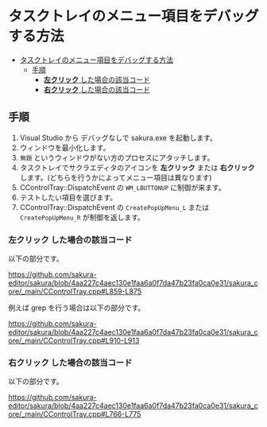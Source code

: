 
# タスクトレイのメニュー項目をデバッグする方法

<!-- TOC -->

- [タスクトレイのメニュー項目をデバッグする方法](#タスクトレイのメニュー項目をデバッグする方法)
  - [手順](#手順)
    - [**左クリック** した場合の該当コード](#左クリック-した場合の該当コード)
    - [**右クリック** した場合の該当コード](#右クリック-した場合の該当コード)

<!-- /TOC -->

## 手順

1. Visual Studio から デバッグなしで sakura.exe を起動します。
2. ウィンドウを最小化します。
3. `無題` というウィンドウがない方のプロセスにアタッチします。
4. タスクトレイでサクラエディタのアイコンを **左クリック** または **右クリック** します。(どちらを行うかによってメニュー項目は異なります)
5. CControlTray::DispatchEvent の `WM_LBUTTONUP` に制御が来ます。
6. テストしたい項目を選びます。
7. CControlTray::DispatchEvent の `CreatePopUpMenu_L` または `CreatePopUpMenu_R` が制御を返します。

### **左クリック** した場合の該当コード

以下の部分です。

https://github.com/sakura-editor/sakura/blob/4aa227c4aec130e1faa6a0f7da47b23fa0ca0e31/sakura_core/_main/CControlTray.cpp#L859-L875

例えば grep を行う場合は以下の部分です。

https://github.com/sakura-editor/sakura/blob/4aa227c4aec130e1faa6a0f7da47b23fa0ca0e31/sakura_core/_main/CControlTray.cpp#L910-L913

### **右クリック** した場合の該当コード

以下の部分です。

https://github.com/sakura-editor/sakura/blob/4aa227c4aec130e1faa6a0f7da47b23fa0ca0e31/sakura_core/_main/CControlTray.cpp#L766-L775
